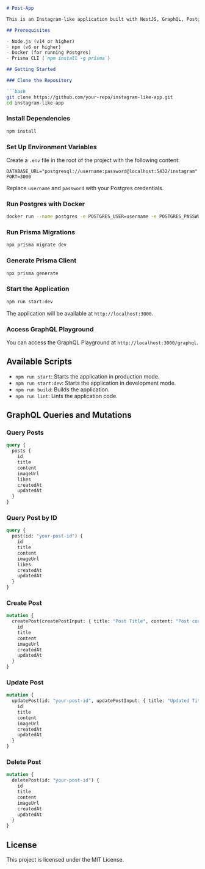```markdown
# Post-App

This is an Instagram-like application built with NestJS, GraphQL, Postgres, and Prisma. The app supports CRUD operations for posts with features similar to Instagram at a basic level.

## Prerequisites

- Node.js (v14 or higher)
- npm (v6 or higher)
- Docker (for running Postgres)
- Prisma CLI (`npm install -g prisma`)

## Getting Started

### Clone the Repository

```bash
git clone https://github.com/your-repo/instagram-like-app.git
cd instagram-like-app
```

### Install Dependencies

```bash
npm install
```

### Set Up Environment Variables

Create a `.env` file in the root of the project with the following content:

```plaintext
DATABASE_URL="postgresql://username:password@localhost:5432/instagram"
PORT=3000
```

Replace `username` and `password` with your Postgres credentials.

### Run Postgres with Docker

```bash
docker run --name postgres -e POSTGRES_USER=username -e POSTGRES_PASSWORD=password -e POSTGRES_DB=instagram -p 5432:5432 -d postgres
```

### Run Prisma Migrations

```bash
npx prisma migrate dev
```

### Generate Prisma Client

```bash
npx prisma generate
```

### Start the Application

```bash
npm run start:dev
```

The application will be available at `http://localhost:3000`.

### Access GraphQL Playground

You can access the GraphQL Playground at `http://localhost:3000/graphql`.

## Available Scripts

- `npm run start`: Starts the application in production mode.
- `npm run start:dev`: Starts the application in development mode.
- `npm run build`: Builds the application.
- `npm run lint`: Lints the application code.

## GraphQL Queries and Mutations

### Query Posts

```graphql
query {
  posts {
    id
    title
    content
    imageUrl
    likes
    createdAt
    updatedAt
  }
}
```

### Query Post by ID

```graphql
query {
  post(id: "your-post-id") {
    id
    title
    content
    imageUrl
    likes
    createdAt
    updatedAt
  }
}
```

### Create Post

```graphql
mutation {
  createPost(createPostInput: { title: "Post Title", content: "Post content", imageUrl: "http://example.com/image.jpg" }) {
    id
    title
    content
    imageUrl
    createdAt
    updatedAt
  }
}
```

### Update Post

```graphql
mutation {
  updatePost(id: "your-post-id", updatePostInput: { title: "Updated Title", content: "Updated content" }) {
    id
    title
    content
    imageUrl
    createdAt
    updatedAt
  }
}
```

### Delete Post

```graphql
mutation {
  deletePost(id: "your-post-id") {
    id
    title
    content
    imageUrl
    createdAt
    updatedAt
  }
}
```

## License

This project is licensed under the MIT License.
```